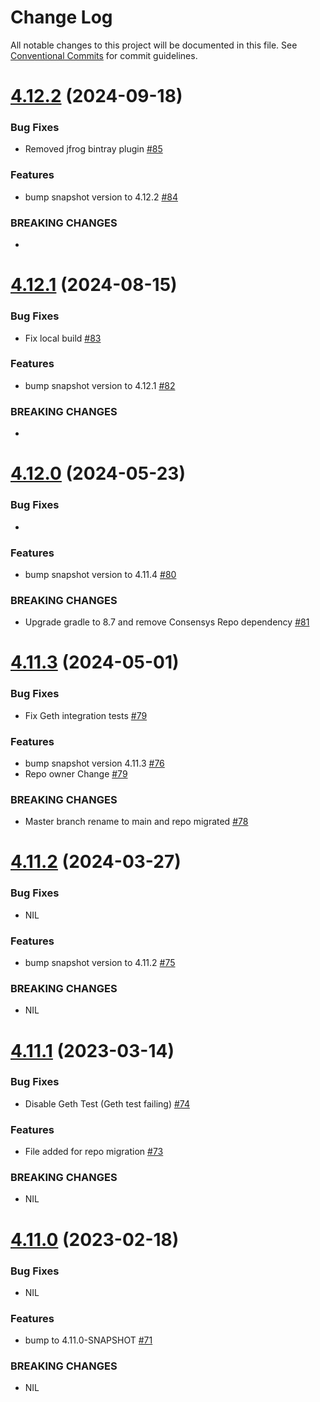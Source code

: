 # Change Log

All notable changes to this project will be documented in this file.
See [Conventional Commits](https://conventionalcommits.org) for commit guidelines.

# [4.12.2](https://github.com/hyperledger/web3j-unit/releases/tag/v4.12.2) (2024-09-18)

### Bug Fixes

* Removed jfrog bintray plugin [#85](https://github.com/hyperledger/web3j-unit/pull/85)

### Features

* bump snapshot version to 4.12.2 [#84](https://github.com/hyperledger/web3j-unit/pull/84)

### BREAKING CHANGES

*

# [4.12.1](https://github.com/hyperledger/web3j-unit/releases/tag/v4.12.1) (2024-08-15)

### Bug Fixes

* Fix local build [#83](https://github.com/hyperledger/web3j-unit/pull/83)

### Features

* bump snapshot version to 4.12.1 [#82](https://github.com/hyperledger/web3j-unit/pull/82)

### BREAKING CHANGES

* 

# [4.12.0](https://github.com/hyperledger/web3j-unit/releases/tag/v4.12.0) (2024-05-23)

### Bug Fixes

* 

### Features

* bump snapshot version to 4.11.4 [#80](https://github.com/hyperledger/web3j-unit/pull/80)

### BREAKING CHANGES

* Upgrade gradle to 8.7 and remove Consensys Repo dependency [#81](https://github.com/hyperledger/web3j-unit/pull/81)

# [4.11.3](https://github.com/hyperledger/web3j-unit/releases/tag/v4.11.3) (2024-05-01)

### Bug Fixes

* Fix Geth integration tests [#79](https://github.com/hyperledger/web3j-evm/pull/79)

### Features

* bump snapshot version 4.11.3 [#76](https://github.com/hyperledger/web3j-unit/pull/76)
* Repo owner Change [#79](https://github.com/hyperledger/web3j-evm/pull/79)

### BREAKING CHANGES

* Master branch rename to main and repo migrated [#78](https://github.com/web3j/web3j-unit/pull/78)


# [4.11.2](https://github.com/web3j/web3j-unit/releases/tag/v4.11.2) (2024-03-27)

### Bug Fixes

* NIL

### Features

* bump snapshot version to 4.11.2 [#75](https://github.com/web3j/web3j-unit/pull/75)

### BREAKING CHANGES

* NIL


# [4.11.1](https://github.com/web3j/web3j-unit/releases/tag/v4.11.1) (2023-03-14)

### Bug Fixes

* Disable Geth Test (Geth test failing) [#74](https://github.com/web3j/web3j-unit/pull/74)

### Features

* File added for repo migration [#73](https://github.com/web3j/web3j-unit/pull/73)

### BREAKING CHANGES

* NIL


# [4.11.0](https://github.com/web3j/web3j-unit/releases/tag/v4.11.0) (2023-02-18)

### Bug Fixes

* NIL

### Features

* bump to 4.11.0-SNAPSHOT [#71](https://github.com/web3j/web3j-unit/pull/71)

### BREAKING CHANGES

* NIL